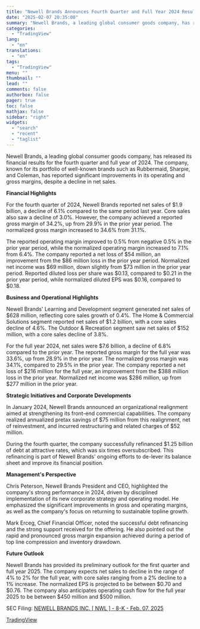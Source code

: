 ```yaml
---
title: "Newell Brands Announces Fourth Quarter and Full Year 2024 Results"
date: "2025-02-07 20:35:00"
summary: "Newell Brands, a leading global consumer goods company, has released its financial results for the fourth quarter and full year of 2024. The company, known for its portfolio of well-known brands such as Rubbermaid, Sharpie, and Coleman, has reported significant improvements in its operating and gross margins, despite a decline..."
categories:
  - "TradingView"
lang:
  - "en"
translations:
  - "en"
tags:
  - "TradingView"
menu: ""
thumbnail: ""
lead: ""
comments: false
authorbox: false
pager: true
toc: false
mathjax: false
sidebar: "right"
widgets:
  - "search"
  - "recent"
  - "taglist"
---
```


Newell Brands, a leading global consumer goods company, has released its financial results for the fourth quarter and full year of 2024. The company, known for its portfolio of well-known brands such as Rubbermaid, Sharpie, and Coleman, has reported significant improvements in its operating and gross margins, despite a decline in net sales.

**Financial Highlights**

For the fourth quarter of 2024, Newell Brands reported net sales of $1.9 billion, a decline of 6.1% compared to the same period last year. Core sales also saw a decline of 3.0%. However, the company achieved a reported gross margin of 34.2%, up from 29.9% in the prior year period. The normalized gross margin increased to 34.6% from 31.1%.

The reported operating margin improved to 0.5% from negative 0.5% in the prior year period, while the normalized operating margin increased to 7.1% from 6.4%. The company reported a net loss of $54 million, an improvement from the $86 million loss in the prior year period. Normalized net income was $69 million, down slightly from $73 million in the prior year period. Reported diluted loss per share was $0.13, compared to $0.21 in the prior year period, while normalized diluted EPS was $0.16, compared to $0.18.

**Business and Operational Highlights**

Newell Brands' Learning and Development segment generated net sales of $628 million, reflecting core sales growth of 0.4%. The Home & Commercial Solutions segment reported net sales of $1.2 billion, with a core sales decline of 4.6%. The Outdoor & Recreation segment saw net sales of $152 million, with a core sales decline of 3.8%.

For the full year 2024, net sales were $7.6 billion, a decline of 6.8% compared to the prior year. The reported gross margin for the full year was 33.6%, up from 28.9% in the prior year. The normalized gross margin was 34.1%, compared to 29.5% in the prior year. The company reported a net loss of $216 million for the full year, an improvement from the $388 million loss in the prior year. Normalized net income was $286 million, up from $277 million in the prior year.

**Strategic Initiatives and Corporate Developments**

In January 2024, Newell Brands announced an organizational realignment aimed at strengthening its front-end commercial capabilities. The company realized annualized pretax savings of $75 million from this realignment, net of reinvestment, and incurred restructuring and related charges of $52 million.

During the fourth quarter, the company successfully refinanced $1.25 billion of debt at attractive rates, which was six times oversubscribed. This refinancing is part of Newell Brands' ongoing efforts to de-lever its balance sheet and improve its financial position.

**Management's Perspective**

Chris Peterson, Newell Brands President and CEO, highlighted the company's strong performance in 2024, driven by disciplined implementation of its new corporate strategy and operating model. He emphasized the significant improvements in gross and operating margins, as well as the company's focus on returning to sustainable topline growth.

Mark Erceg, Chief Financial Officer, noted the successful debt refinancing and the strong support received for the offering. He also pointed out the rapid and pronounced gross margin expansion achieved during a period of top line compression and inventory drawdown.

**Future Outlook**

Newell Brands has provided its preliminary outlook for the first quarter and full year 2025. The company expects net sales to decline in the range of 4% to 2% for the full year, with core sales ranging from a 2% decline to a 1% increase. The normalized EPS is projected to be between $0.70 and $0.76. The company also anticipates operating cash flow for the full year 2025 to be between $450 million and $500 million.

SEC Filing: [NEWELL BRANDS INC. [ NWL ] - 8-K - Feb. 07, 2025](https://www.sec.gov/Archives/edgar/data/814453/000081445325000003/nwl-20250207.htm)

[TradingView](https://www.tradingview.com/news/tradingview:a4b655b96df51:0-newell-brands-announces-fourth-quarter-and-full-year-2024-results/)
